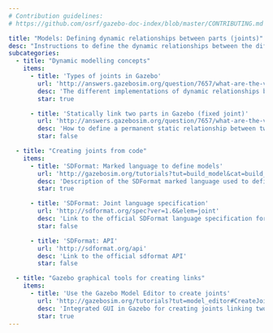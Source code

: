 ```yaml
---
# Contribution guidelines:
# https://github.com/osrf/gazebo-doc-index/blob/master/CONTRIBUTING.md 

title: "Models: Defining dynamic relationships between parts (joints)"
desc: "Instructions to define the dynamic relationships between the different static parts in Gazebo."
subcategories: 
  - title: "Dynamic modelling concepts"
    items: 
      - title: 'Types of joints in Gazebo'
        url: 'http://answers.gazebosim.org/question/7657/what-are-the-various-joint-types-available-in-gazebo/'
        desc: 'The different implementations of dynamic relationships between the different static parts.'
        star: true

      - title: 'Statically link two parts in Gazebo (fixed joint)'
        url: 'http://answers.gazebosim.org/question/7657/what-are-the-various-joint-types-available-in-gazebo/'
        desc: 'How to define a permanent static relationship between two static parts.'
        star: false

  - title: "Creating joints from code"
    items: 
      - title: 'SDFormat: Marked language to define models'
        url: 'http://gazebosim.org/tutorials?tut=build_model&cat=build_robot'
        desc: 'Description of the SDFormat marked language used to define objects and robots in Gazebo.'
        star: true

      - title: 'SDFormat: Joint language specification'
        url: 'http://sdformat.org/spec?ver=1.6&elem=joint'
        desc: 'Link to the official SDFormat language specification for static parts (joints)'
        star: false

      - title: 'SDFormat: API'
        url: 'http://sdformat.org/api'
        desc: 'Link to the official sdformat API'
        star: false

  - title: "Gazebo graphical tools for creating links"
    items: 
      - title: 'Use the Gazebo Model Editor to create joints'
        url: 'http://gazebosim.org/tutorials?tut=model_editor#CreateJoints'
        desc: 'Integrated GUI in Gazebo for creating joints linking two static parts'
        star: true
---
```

